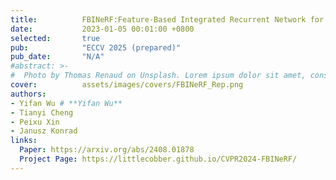 ```yaml
---
title:          FBINeRF:Feature-Based Integrated Recurrent Network for Pinhole and Fisheye Neural Radiance Fields
date:           2023-01-05 00:01:00 +0800
selected:       true
pub:            "ECCV 2025 (prepared)"
pub_date:       "N/A"
#abstract: >-
#  Photo by Thomas Renaud on Unsplash. Lorem ipsum dolor sit amet, consectetur adipiscing elit, sed do eiusmod tempor incididunt ut labore et dolore magna aliqua. Ut enim ad minim veniam, quis nostrud exercitation ullamco laboris nisi ut aliquip ex ea commodo consequat.
cover:          assets/images/covers/FBINeRF_Rep.png
authors:
- Yifan Wu # **Yifan Wu**
- Tianyi Cheng
- Peixu Xin
- Janusz Konrad
links:
  Paper: https://arxiv.org/abs/2408.01878
  Project Page: https://littlecobber.github.io/CVPR2024-FBINeRF/
---
```

